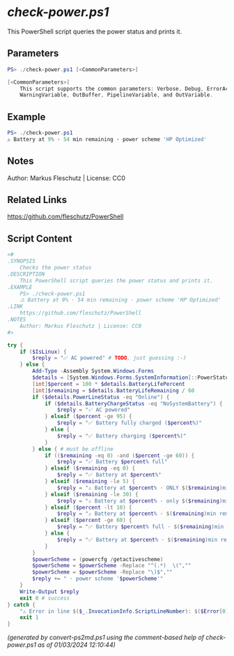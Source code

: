 *check-power.ps1*
================

This PowerShell script queries the power status and prints it.

Parameters
----------
```powershell
PS> ./check-power.ps1 [<CommonParameters>]

[<CommonParameters>]
    This script supports the common parameters: Verbose, Debug, ErrorAction, ErrorVariable, WarningAction, 
    WarningVariable, OutBuffer, PipelineVariable, and OutVariable.
```

Example
-------
```powershell
PS> ./check-power.ps1
⚠️ Battery at 9% · 54 min remaining · power scheme 'HP Optimized'

```

Notes
-----
Author: Markus Fleschutz | License: CC0

Related Links
-------------
https://github.com/fleschutz/PowerShell

Script Content
--------------
```powershell
<#
.SYNOPSIS
	Checks the power status
.DESCRIPTION
	This PowerShell script queries the power status and prints it.
.EXAMPLE
	PS> ./check-power.ps1
	⚠️ Battery at 9% · 54 min remaining · power scheme 'HP Optimized' 
.LINK
	https://github.com/fleschutz/PowerShell
.NOTES
	Author: Markus Fleschutz | License: CC0
#>

try {
	if ($IsLinux) {
		$reply = "✅ AC powered" # TODO, just guessing :-)
	} else {
		Add-Type -Assembly System.Windows.Forms
		$details = [System.Windows.Forms.SystemInformation]::PowerStatus
		[int]$percent = 100 * $details.BatteryLifePercent
		[int]$remaining = $details.BatteryLifeRemaining / 60
		if ($details.PowerLineStatus -eq "Online") {
			if ($details.BatteryChargeStatus -eq "NoSystemBattery") {
				$reply = "✅ AC powered"
			} elseif ($percent -ge 95) {
				$reply = "✅ Battery fully charged ($percent%)"
			} else {
				$reply = "✅ Battery charging ($percent%)"
			}
		} else { # must be offline
			if (($remaining -eq 0) -and ($percent -ge 60)) {
				$reply = "✅ Battery $percent% full"
			} elseif ($remaining -eq 0) {
				$reply = "✅ Battery at $percent%"
			} elseif ($remaining -le 5) {
				$reply = "⚠️ Battery at $percent% · ONLY $($remaining)min remaining"
			} elseif ($remaining -le 30) {
				$reply = "⚠️ Battery at $percent% · only $($remaining)min remaining"
			} elseif ($percent -lt 10) {
				$reply = "⚠️ Battery at $percent% · $($remaining)min remaining"
			} elseif ($percent -ge 60) {
				$reply = "✅ Battery $percent% full · $($remaining)min remaining"
			} else {
				$reply = "✅ Battery at $percent% · $($remaining)min remaining"
			}
		}
		$powerScheme = (powercfg /getactivescheme)
		$powerScheme = $powerScheme -Replace "^(.*)  \(",""
		$powerScheme = $powerScheme -Replace "\)$",""
		$reply += " · power scheme '$powerScheme'"
	}
	Write-Output $reply
	exit 0 # success
} catch {
	"⚠️ Error in line $($_.InvocationInfo.ScriptLineNumber): $($Error[0])"
	exit 1
}
```

*(generated by convert-ps2md.ps1 using the comment-based help of check-power.ps1 as of 01/03/2024 12:10:44)*

